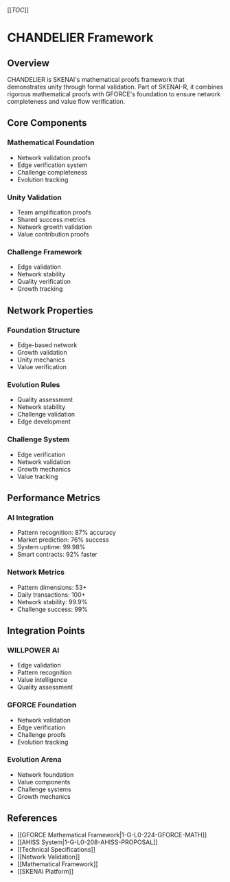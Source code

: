 [[_TOC_]]

# CHANDELIER Framework

## Overview
CHANDELIER is SKENAI's mathematical proofs framework that demonstrates unity through formal validation. Part of SKENAI-R, it combines rigorous mathematical proofs with GFORCE's foundation to ensure network completeness and value flow verification.

## Core Components
### Mathematical Foundation
- Network validation proofs
- Edge verification system
- Challenge completeness
- Evolution tracking

### Unity Validation
- Team amplification proofs
- Shared success metrics
- Network growth validation
- Value contribution proofs

### Challenge Framework
- Edge validation
- Network stability
- Quality verification
- Growth tracking

## Network Properties
### Foundation Structure
- Edge-based network
- Growth validation
- Unity mechanics
- Value verification

### Evolution Rules
- Quality assessment
- Network stability
- Challenge validation
- Edge development

### Challenge System
- Edge verification
- Network validation
- Growth mechanics
- Value tracking

## Performance Metrics
### AI Integration
- Pattern recognition: 87% accuracy
- Market prediction: 76% success
- System uptime: 99.98%
- Smart contracts: 92% faster

### Network Metrics
- Pattern dimensions: 53+
- Daily transactions: 100+
- Network stability: 99.9%
- Challenge success: 99%

## Integration Points
### WILLPOWER AI
- Edge validation
- Pattern recognition
- Value intelligence
- Quality assessment

### GFORCE Foundation
- Network validation
- Edge verification
- Challenge proofs
- Evolution tracking

### Evolution Arena
- Network foundation
- Value components
- Challenge systems
- Growth mechanics

## References
- [[GFORCE Mathematical Framework|1-G-L0-224-GFORCE-MATH]]
- [[AHISS System|1-G-L0-208-AHISS-PROPOSAL]]
- [[Technical Specifications]]
- [[Network Validation]]
- [[Mathematical Framework]]
- [[SKENAI Platform]]
